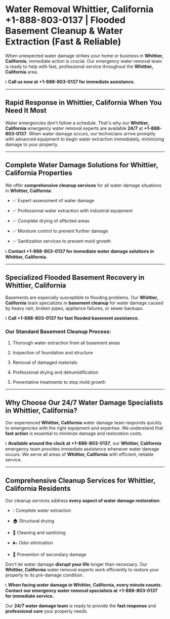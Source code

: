 # Water Removal Whittier, California +1-888-803-0137 | Flooded Basement Cleanup & Water Extraction (Fast & Reliable)

When unexpected water damage strikes your home or business in **Whittier, California**, immediate action is crucial. Our emergency water removal team is ready to help with fast, professional service throughout the **Whittier, California** area. 

📞 **Call us now at +1-888-803-0137 for immediate assistance.**

---

## Rapid Response in Whittier, California When You Need It Most

Water emergencies don't follow a schedule. That's why our **Whittier, California** emergency water removal experts are available **24/7** at **+1-888-803-0137**. When water damage occurs, our technicians arrive promptly with advanced equipment to begin water extraction immediately, minimizing damage to your property.

---

## Complete Water Damage Solutions for Whittier, California Properties

We offer **comprehensive cleanup services** for all water damage situations in **Whittier, California**:

- ✅ Expert assessment of water damage  
- ✅ Professional water extraction with industrial equipment  
- ✅ Complete drying of affected areas  
- ✅ Moisture control to prevent further damage  
- ✅ Sanitization services to prevent mold growth  

📞 **Contact +1-888-803-0137 for immediate water damage solutions in Whittier, California.**

---

## Specialized Flooded Basement Recovery in Whittier, California

Basements are especially susceptible to flooding problems. Our **Whittier, California** team specializes in **basement cleanup** for water damage caused by heavy rain, broken pipes, appliance failures, or sewer backups. 

📞 **Call +1-888-803-0137 for fast flooded basement assistance.**

### Our Standard Basement Cleanup Process:
1. Thorough water extraction from all basement areas  
2. Inspection of foundation and structure  
3. Removal of damaged materials  
4. Professional drying and dehumidification  
5. Preventative treatments to stop mold growth  

---

## Why Choose Our 24/7 Water Damage Specialists in Whittier, California?

Our experienced **Whittier, California** water damage team responds quickly to emergencies with the right equipment and expertise. We understand that **fast action** is essential to minimize damage and restoration costs.

📞 **Available around the clock at +1-888-803-0137**, our **Whittier, California** emergency team provides immediate assistance whenever water damage occurs. We serve all areas of **Whittier, California** with efficient, reliable service.

---

## Comprehensive Cleanup Services for Whittier, California Residents

Our cleanup services address **every aspect of water damage restoration**:

- 💧 Complete water extraction  
- 🏠 Structural drying  
- 🧼 Cleaning and sanitizing  
- 🌬️ Odor elimination  
- 🚫 Prevention of secondary damage  

Don't let water damage **disrupt your life** longer than necessary. Our **Whittier, California** water removal experts work efficiently to restore your property to its pre-damage condition.

📞 **When facing water damage in Whittier, California, every minute counts. Contact our emergency water removal specialists at +1-888-803-0137 for immediate service.**

Our **24/7 water damage team** is ready to provide the **fast response** and **professional care** your property needs.